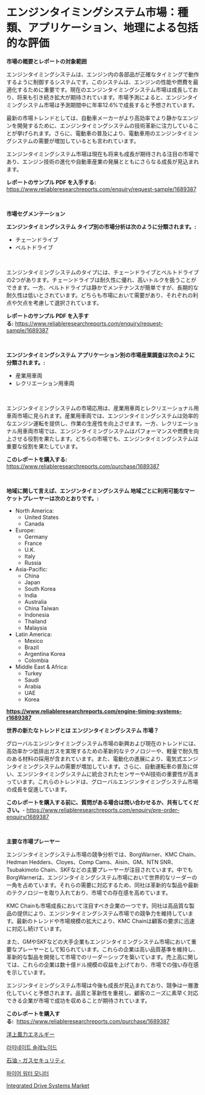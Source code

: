 <p><h1>エンジンタイミングシステム市場：種類、アプリケーション、地理による包括的な評価</h1></p><p><strong>市場の概要とレポートの対象範囲</strong></p>
<p><p>エンジンタイミングシステムは、エンジン内の各部品が正確なタイミングで動作するように制御するシステムです。このシステムは、エンジンの性能や燃費を最適化するために重要です。現在のエンジンタイミングシステム市場は成長しており、将来も引き続き拡大が期待されています。市場予測によると、エンジンタイミングシステム市場は予測期間中に年率12.6%で成長すると予想されています。</p><p>最新の市場トレンドとしては、自動車メーカーがより高効率でより静かなエンジンを開発するために、エンジンタイミングシステムの技術革新に注力していることが挙げられます。さらに、電動車の普及により、電動車用のエンジンタイミングシステムの需要が増加しているとも言われています。</p><p>エンジンタイミングシステム市場は現在も将来も成長が期待される注目の市場であり、エンジン技術の進化や自動車産業の発展とともにさらなる成長が見込まれます。</p></p>
<p><strong>レポートのサンプル PDF を入手する:</strong> <a href="https://www.reliableresearchreports.com/enquiry/request-sample/1689387">https://www.reliableresearchreports.com/enquiry/request-sample/1689387</a></p>
<p>&nbsp;</p>
<p><strong>市場セグメンテーション</strong></p>
<p><strong>エンジンタイミングシステム タイプ別の市場分析は次のように分類されます。:</strong></p>
<p><ul><li>チェーンドライブ</li><li>ベルトドライブ</li></ul></p>
<p>&nbsp;</p>
<p><p>エンジンタイミングシステムのタイプには、チェーンドライブとベルトドライブの2つがあります。チェーンドライブは耐久性に優れ、高いトルクを扱うことができます。一方、ベルトドライブは静かでメンテナンスが簡単ですが、長期的な耐久性は低いとされています。どちらも市場において需要があり、それぞれの利点や欠点を考慮して選択されています。</p></p>
<p><strong>レポートのサンプル PDF を入手する:</strong>&nbsp;<a href="https://www.reliableresearchreports.com/enquiry/request-sample/1689387">https://www.reliableresearchreports.com/enquiry/request-sample/1689387</a></p>
<p>&nbsp;</p>
<p><strong> エンジンタイミングシステム アプリケーション別の市場産業調査は次のように分類されます。:</strong></p>
<p><ul><li>産業用車両</li><li>レクリエーション用車両</li></ul></p>
<p>&nbsp;</p>
<p><p>エンジンタイミングシステムの市場応用は、産業用車両とレクリエーショナル用車両市場に見られます。産業用車両では、エンジンタイミングシステムは効率的なエンジン運転を提供し、作業の生産性を向上させます。一方、レクリエーショナル用車両市場では、エンジンタイミングシステムはパフォーマンスや燃費を向上させる役割を果たします。どちらの市場でも、エンジンタイミングシステムは重要な役割を果たしています。</p></p>
<p><strong>このレポートを購入する:</strong>&nbsp; <a href="https://www.reliableresearchreports.com/purchase/1689387">https://www.reliableresearchreports.com/purchase/1689387</a></p>
<p>&nbsp;</p>
<p><strong>地域に関して言えば、エンジンタイミングシステム 地域ごとに利用可能なマーケットプレーヤーは次のとおりです。:</strong></p>
<p><ul>
    <li>
        North America:
        <ul>
            <li>United States</li>
            <li>Canada</li>
        </ul>
    </li>
    <li>
        Europe:
        <ul>
            <li>Germany</li>
            <li>France</li>
            <li>U.K.</li>
            <li>Italy</li>
            <li>Russia</li>
        </ul>
    </li>
    <li>
        Asia-Pacific:
        <ul>
            <li>China</li>
            <li>Japan</li>
            <li>South Korea</li>
            <li>India</li>
            <li>Australia</li>
            <li>China Taiwan</li>
            <li>Indonesia</li>
            <li>Thailand</li>
            <li>Malaysia</li>
        </ul>
    </li>
    <li>
        Latin America:
        <ul>
            <li>Mexico</li>
            <li>Brazil</li>
            <li>Argentina Korea</li>
            <li>Colombia</li>
        </ul>
    </li>
    <li>
        Middle East & Africa:
        <ul>
            <li>Turkey</li>
            <li>Saudi</li>
            <li>Arabia</li>
            <li>UAE</li>
            <li>Korea</li>
        </ul>
    </li>
    </ul></p>
<p><strong><a href="https://www.reliableresearchreports.com/engine-timing-systems-r1689387">https://www.reliableresearchreports.com/engine-timing-systems-r1689387</a></strong>&nbsp;</p>
<p><strong>世界の新たなトレンドとは エンジンタイミングシステム 市場？</strong></p>
<p><p>グローバルエンジンタイミングシステム市場の新興および現在のトレンドには、高効率かつ低排出ガスを実現するための革新的なテクノロジーや、軽量で耐久性のある材料の採用が含まれています。また、電動化の進展により、電気式エンジンタイミングシステムの需要が増加しています。さらに、自動運転車の普及に伴い、エンジンタイミングシステムに統合されたセンサーやAI技術の重要性が高まっています。これらのトレンドは、グローバルエンジンタイミングシステム市場の成長を促進しています。</p></p>
<p><strong>このレポートを購入する前に、質問がある場合は問い合わせるか、共有してください。</strong>- <a href="https://www.reliableresearchreports.com/enquiry/pre-order-enquiry/1689387">https://www.reliableresearchreports.com/enquiry/pre-order-enquiry/1689387</a></p>
<p>&nbsp;</p>
<p><strong>主要な市場プレーヤー</strong></p>
<p><p>エンジンタイミングシステム市場の競争分析では、BorgWarner、KMC Chain、Hedman Hedders、Cloyes、Comp Cams、Aisin、GM、NTN SNR、Tsubakimoto Chain、SKFなどの主要プレーヤーが注目されています。中でもBorgWarnerは、エンジンタイミングシステム市場において世界的なリーダーの一角を占めています。それらの需要に対応するため、同社は革新的な製品や最新のテクノロジーを取り入れており、市場での存在感を高めています。</p><p>KMC Chainも市場成長において注目すべき企業の一つです。同社は高品質な製品の提供により、エンジンタイミングシステム市場での競争力を維持しています。最新のトレンドや市場規模の拡大により、KMC Chainは顧客の要求に迅速に対応し続けています。</p><p>また、GMやSKFなどの大手企業もエンジンタイミングシステム市場において重要なプレーヤーとして知られています。これらの企業は高い品質基準を維持し、革新的な製品を開発して市場でのリーダーシップを築いています。売上高に関しては、これらの企業は数十億ドル規模の収益を上げており、市場での強い存在感を示しています。</p><p>エンジンタイミングシステム市場は今後も成長が見込まれており、競争は一層激化していくと予想されます。品質と革新性を重視し、顧客のニーズに素早く対応できる企業が市場で成功を収めることが期待されています。</p></p>
<p><strong>このレポートを購入する:</strong>&nbsp;&nbsp;<a href="https://www.reliableresearchreports.com/purchase/1689387">https://www.reliableresearchreports.com/purchase/1689387</a></p>
<p><p><a href="https://medium.com/@twiladurgan2023/%E6%B4%8B%E4%B8%8A%E9%A2%A8%E5%8A%9B%E3%82%A8%E3%83%8D%E3%83%AB%E3%82%AE%E3%83%BC%E5%B8%82%E5%A0%B4-%E7%AB%B6%E4%BA%89%E5%88%86%E6%9E%90-%E5%B8%82%E5%A0%B4%E5%8B%95%E5%90%91-2031%E5%B9%B4%E3%81%BE%E3%81%A7%E3%81%AE%E4%BA%88%E6%B8%AC-394e9309ef65">洋上風力エネルギー</a></p><p><a href="https://github.com/RichardLueilwitz787/Market-Research-Report-List-1/blob/main/788729430976.md">라미네이트 솔레노이드</a></p><p><a href="https://medium.com/@twiladurgan2023/%E7%9F%B3%E6%B2%B9-%E3%82%AC%E3%82%B9%E3%82%BB%E3%82%AD%E3%83%A5%E3%83%AA%E3%83%86%E3%82%A3%E5%B8%82%E5%A0%B4%E3%81%AE%E5%88%86%E6%9E%90-%E4%B8%96%E7%95%8C%E7%94%A3%E6%A5%AD%E3%81%AE%E8%A6%96%E7%82%B9%E3%81%A8%E4%BA%88%E6%B8%AC-2024%E5%B9%B4%E3%81%8B%E3%82%892031%E5%B9%B4-07018e7ee26b">石油・ガスセキュリティ</a></p><p><a href="https://medium.com/@bettietromp2023/%ED%99%94%EC%9E%AC%EC%9A%A9-%EC%88%98-%EA%B4%80-%EC%8B%9C%EC%9E%A5-%EC%84%B1%EA%B3%B5%EC%A0%81%EC%9D%B8-%EB%B9%84%EC%A6%88%EB%8B%88%EC%8A%A4-%EC%A0%84%EB%9E%B5%EC%9D%98-%EC%97%B4%EC%87%A0-2031%EB%85%84%EA%B9%8C%EC%A7%80%EC%9D%98-%EC%98%88%EC%B8%A1-cf6e88a2b59c">파이어 워터 모니터</a></p><p><a href="https://github.com/jj19131/Market-Research-Report-List-2/blob/main/integrated-drive-systems-market.md">Integrated Drive Systems Market</a></p></p>